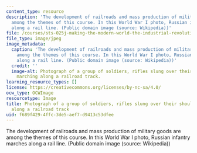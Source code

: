 ```yaml
---
content_type: resource
description: 'The development of railroads and mass production of military goods are
  among the themes of this course. In this World War I photo, Russian infantry marches
  along a rail line. (Public domain image (source: Wikipedia))'
file: /courses/sts-025j-making-the-modern-world-the-industrial-revolution-in-global-perspective-fall-2009/f689f4294ffc3de5aef7d9413c53dfee_sts-025jf09.jpg
file_type: image/jpeg
image_metadata:
  caption: 'The development of railroads and mass production of military goods are
    among the themes of this course. In this World War I photo, Russian infantry marches
    along a rail line. (Public domain image (source: Wikipedia))'
  credit: ''
  image-alt: Photograph of a group of soldiers, rifles slung over their shoulders,
    marching along a railroad track.
learning_resource_types: []
license: https://creativecommons.org/licenses/by-nc-sa/4.0/
ocw_type: OCWImage
resourcetype: Image
title: Photograph of a group of soldiers, rifles slung over their shoulders, marching
  along a railroad track
uid: f689f429-4ffc-3de5-aef7-d9413c53dfee
---
```

The development of railroads and mass production of military goods are among the themes of this course. In this World War I photo, Russian infantry marches along a rail line. (Public domain image (source: Wikipedia))